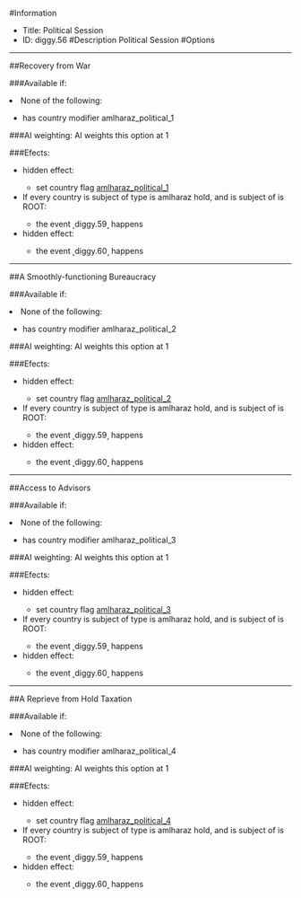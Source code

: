 #Information
 - Title: Political Session
 - ID: diggy.56
#Description
Political Session
#Options

___
##Recovery from War

###Available if:
<li>None of the following:</li><ul><li>has country modifier amlharaz_political_1</li></ul>

###AI weighting:
AI weights this option at 1


###Efects:<ul><li>hidden effect:</li><ul><li>set country flag [amlharaz_political_1](../flags/amlharaz_political_1.md)</li></ul><li>If every country is subject of type is amlharaz hold, and  is subject of is ROOT:</li><ul><li>the event ˻diggy.59˼ happens</li></ul><li>hidden effect:</li><ul><li>the event ˻diggy.60˼ happens</li></ul></ul>

___
##A Smoothly-functioning Bureaucracy

###Available if:
<li>None of the following:</li><ul><li>has country modifier amlharaz_political_2</li></ul>

###AI weighting:
AI weights this option at 1


###Efects:<ul><li>hidden effect:</li><ul><li>set country flag [amlharaz_political_2](../flags/amlharaz_political_2.md)</li></ul><li>If every country is subject of type is amlharaz hold, and  is subject of is ROOT:</li><ul><li>the event ˻diggy.59˼ happens</li></ul><li>hidden effect:</li><ul><li>the event ˻diggy.60˼ happens</li></ul></ul>

___
##Access to Advisors

###Available if:
<li>None of the following:</li><ul><li>has country modifier amlharaz_political_3</li></ul>

###AI weighting:
AI weights this option at 1


###Efects:<ul><li>hidden effect:</li><ul><li>set country flag [amlharaz_political_3](../flags/amlharaz_political_3.md)</li></ul><li>If every country is subject of type is amlharaz hold, and  is subject of is ROOT:</li><ul><li>the event ˻diggy.59˼ happens</li></ul><li>hidden effect:</li><ul><li>the event ˻diggy.60˼ happens</li></ul></ul>

___
##A Reprieve from Hold Taxation

###Available if:
<li>None of the following:</li><ul><li>has country modifier amlharaz_political_4</li></ul>

###AI weighting:
AI weights this option at 1


###Efects:<ul><li>hidden effect:</li><ul><li>set country flag [amlharaz_political_4](../flags/amlharaz_political_4.md)</li></ul><li>If every country is subject of type is amlharaz hold, and  is subject of is ROOT:</li><ul><li>the event ˻diggy.59˼ happens</li></ul><li>hidden effect:</li><ul><li>the event ˻diggy.60˼ happens</li></ul></ul>
